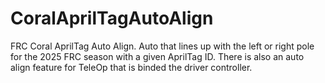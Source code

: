 # CoralAprilTagAutoAlign
FRC Coral AprilTag Auto Align. Auto that lines up with the left or right pole for the 2025 FRC season with a given AprilTag ID. There is also an auto align feature for TeleOp that is binded the driver controller.
